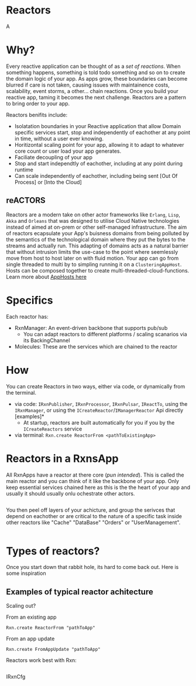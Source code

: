 # Reactors
A
# Why?

Every reactive application can be thought of as a *set of reactions*. When something happens, something is told todo something and so on to create the domain logic of your app. As apps grow, these boundaries can become blurred if care is not taken, causing issues with maintainence costs, scalability, event storms, a other... chain reactions. Once you build your reactive app, taming it becomes the next challenge. Reactors are a pattern to bring order to your app.

Reactors benifits include: 
- Isolatation boundaries in your Reactive application that allow Domain specific services start, stop and independently of eachother at any point in time, without a user ever knowing.
- Horitizontal scaling point for your app, allowing it to adapt to whatever core count or user load your app generates.
- Faciliate decoupling of your app
- Stop and start independtly of eachother, including at any point during runtime
- Can scale independently of eachother, including being sent [Out Of Process] or [Into the Cloud]   

## reACTORS

Reactors are a modern take on other actor frameworks like `Erlang`, `Lisp`, `Akka` and `Orleans` that was designed to utilise Cloud Native technologies instead of aimed at on-prem or other self-managed infrastructure. The aim of reactors ecapsulate your App's buisness domains from being polluted by the semantics of the technological domain where they put the bytes to the streams and actually run. This adapting of domains acts as a natural barrier that without intrusion limits the use-case to the point where seemlessly move from host to host later on with fluid motion. Your app can go from single threaded to multi by to simpling running it on a `ClusteringAppHost`. Hosts can be composed together to create multi-threaded-cloud-functions. Learn more about [AppHosts  here](#AppHosts)

# Specifics

Each reactor has:
- RxnManager: An event-driven backbone that supports pub/sub
  - You can adapt reactors to different platforms / scaling scanarios via its BackingChannel
- Molecules: These are the services which are chained to the reactor

# How

You can create Reactors in two ways, either via code, or dynamically from the terminal.

* via code: `IRxnPublisher`, `IRxnProcessor`, `IRxnPulsar`, `IReactTo`, using the `IRxnManager`, or using the `ICreateReactor`/`IManagerReactor` Api directly [examples]*
  * At startup, reactors are built automatically for you if you by the `ICreateReactors` service
* via terminal: `Rxn.create ReactorFrom <pathToExistingApp>`

# Reactors in a RxnsApp

All RxnApps have a reactor at there core (*pun intended*). This is called the main reactor and you can think of it like the backbone of your app. Only keep essential services chained here as this is the the heart of your app and usually it should usually onlu  ochestrate other actors. 

```
```

You then peel off layers of your achicture, and group the serivces that depend on eachother or are critical to the nature of a specific task inside other reactors like "Cache" "DataBase" "Orders" or "UserManagement".

```
```

# Types of reactors?

Once you start down that rabbit hole, its hard to come back out. Here is some inspiration

## Examples of typical reactor achitecture

Scaling out?

From an existing app

```
Rxn.create ReactorFrom "pathToApp"
```

From an app update
```
Rxn.create FromAppUpdate "pathToApp"
```
Reactors work best with Rxn:
```

```
IRxnCfg
```





```

```